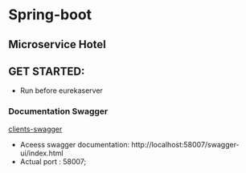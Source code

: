 # Spring-boot

## Microservice Hotel

## GET STARTED:

- Run before eurekaserver

### Documentation Swagger

[clients-swagger](https://springdoc.org)

- Aceess swagger documentation: http://localhost:58007/swagger-ui/index.html
- Actual port : 58007;